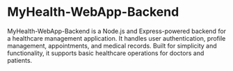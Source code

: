 # MyHealth-WebApp-Backend
MyHealth-WebApp-Backend is a Node.js and Express-powered backend for a healthcare management application. It handles user authentication, profile management, appointments, and medical records. Built for simplicity and functionality, it supports basic healthcare operations for doctors and patients.
